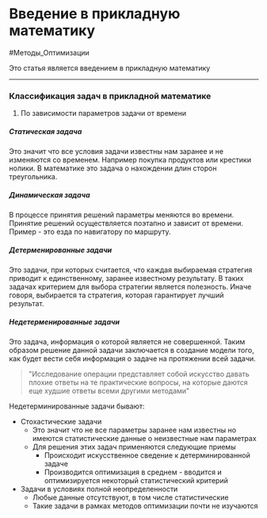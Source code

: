 # Введение в прикладную математику

#Методы_Оптимизации 

Это статья является введением в прикладную математику

---

### Классификация задач в прикладной математике

1. По зависимости параметров задачи от времени

##### Статическая задача

Это значит что все условия задачи известны нам заранее и не изменяются со временем. Например покупка продуктов или крестики нолики. В математике это задача о нахождении длин сторон треугольника.

##### Динамическая задача

В процессе принятия решений параметры меняются во времени. Принятие решений осуществляется поэтапно и зависит от времени. Пример - это езда по навигатору по маршруту.

##### Детерменированные задачи

Это задачи, при которых считается, что каждая выбираемая стратегия приводит к единственному, заранее известному результату. В таких задачах критерием для выбора стратегии является полезность. Иначе говоря, выбирается та стратегия, которая гарантирует лучший результат.

##### Недетерменированные задачи

Это задача, информация о которой является не совершенной. Таким образом решение данной задачи заключается в создание модели того, как будет вести себя информация о задаче на протяжении всей задачи. 
> "Исследование операции представляет собой искусство давать плохие ответы на те практические вопросы, на которые даются еще худшие ответы всеми другими методами"

Недетерминированные задачи бывают:
* Стохастические задачи
  * Это значит что не все параметры заранее нам известны но имеются статистические данные о неизвестные нам параметрах
  * Для решения этих задач применяются следующие приемы
    * Происходит искусственное сведение к детерминированной задаче
    * Производится оптимизация в среднем - вводится и оптимизируется некоторый статистический критерий
* Задачи в условиях полной неопределенности
  * Любые данные отсутствуют, в том числе статистические
  * Такие задачи в рамках методов оптимизации почти не изучаются